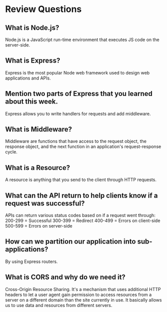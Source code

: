 # Review Questions

## What is Node.js?
Node.js is a JavaScript run-time environment that executes JS code on the server-side.

## What is Express?
Express is the most popular Node web framework used to design web applications and APIs.

## Mention two parts of Express that you learned about this week.
Express allows you to write handlers for requests and add middleware.

## What is Middleware?
Middleware are functions that have access to the request object, the response object, and the next function in an application's request-response cycle.

## What is a Resource?
A resource is anything that you send to the client through HTTP requests.

## What can the API return to help clients know if a request was successful?
APIs can return various status codes based on if a request went through: 
200-299 = Successful
300-399 = Redirect
400-499 = Errors on client-side
500-599 = Errors on server-side

## How can we partition our application into sub-applications?
By using Express routers.

## What is CORS and why do we need it?
Cross-Origin Resource Sharing. It's a mechanism that uses additional HTTP headers to let a user agent gain permission to access resources from a server on a different domain than the site currently in use. It basically allows us to use data and resources from different servers.
